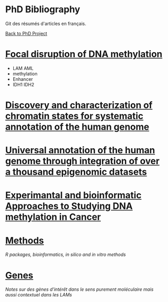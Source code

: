 # PhD Bibliography

Git des résumés d'articles en français.

[Back to PhD Project](https://alexishucteau.github.io/PhD_project)



# [Focal disruption of DNA methylation](https://alexishucteau.github.io/PhD_bibliography/Focal_disruption_of_DNA_methylation)
* LAM AML
* methylation
* Enhancer
* IDH1 IDH2

# [Discovery and characterization of chromatin states for systematic annotation of the human genome](https://alexishucteau.github.io/PhD_bibliography/Discovery_and_characterization_of_chromatin_states_for_systematic_annotation_of_the_human_genome)


# [Universal annotation of the human genome through integration of over a thousand epigenomic datasets](https://alexishucteau.github.io/PhD_bibliography/Universal_annotation_of_the_human_genome_through_integration_of_over_a_thousand_epigenomic_datasets)

# [Experimantal and bioinformatic Approaches to Studying DNA methylation in Cancer](https://alexishucteau.github.io/PhD_bibliography/Experimental_and_bioinfo_DNA_met)


# [Methods](https://alexishucteau.github.io/PhD_bibliography/Methods/Main)
*R packages, bioinformatics, in silico and in vitro methods*

# [Genes](https://alexishucteau.github.io/PhD_bibliography/Genes/Main)
*Notes sur des gènes d'intérêt dans le sens purement moléculaire mais aussi contextuel dans les LAMs*
